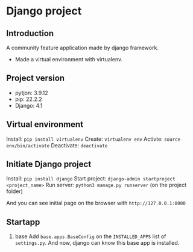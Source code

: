 # Django project

## Introduction

A community feature application made by django framework.

- Made a virtual environment with virtualenv.

## Project version

- pytjon: 3.9.12
- pip: 22.2.2
- Django: 4.1

## Virtual environment

Install: `pip install virtualenv`
Create: `virtualenv env`
Activte: `source env/bin/activate`
Deactivate: `deactivate`

## Initiate Django project

Install: `pip install django`
Start project: `django-admin startproject <project_name>`
Run server: `python3 manage.py runserver` (on the project folder)

And you can see initial page on the browser with `http://127.0.0.1:8000`

## Startapp

1. base
   Add `base.apps.BaseConfig` on the `INSTALLED_APPS` list of `settings.py`. And now, django can know this base app is installed.
